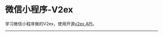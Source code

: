 # 微信小程序-V2ex

学习微信小程序做的V2ex，使用开源[v2ex API](https://v2ex1.docs.apiary.io/#reference/0/topic/0)。

---

